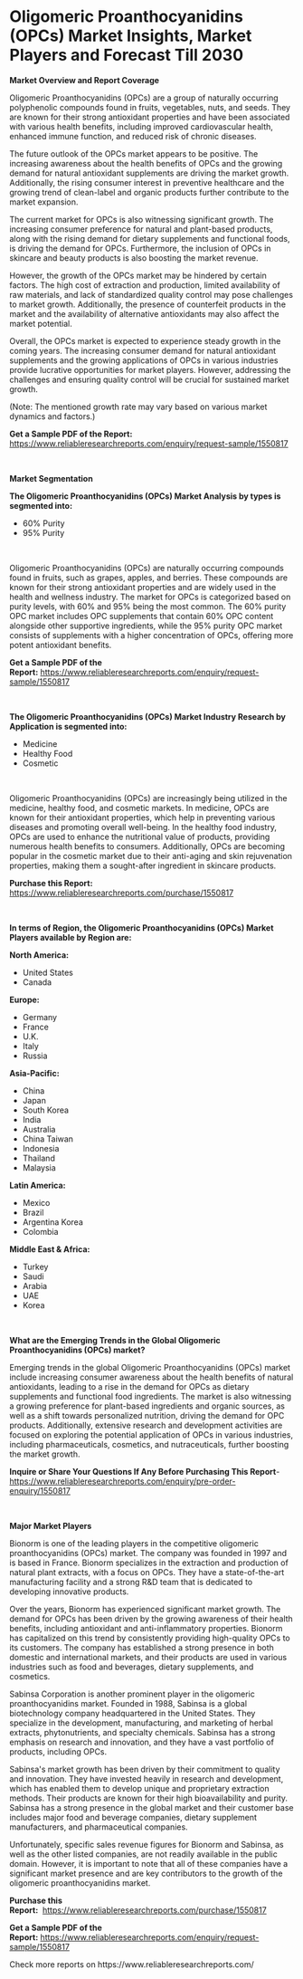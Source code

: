 <p><h1>Oligomeric Proanthocyanidins (OPCs) Market Insights, Market Players and Forecast Till 2030</h1></p><p><strong>Market Overview and Report Coverage</strong></p>
<p><p>Oligomeric Proanthocyanidins (OPCs) are a group of naturally occurring polyphenolic compounds found in fruits, vegetables, nuts, and seeds. They are known for their strong antioxidant properties and have been associated with various health benefits, including improved cardiovascular health, enhanced immune function, and reduced risk of chronic diseases.</p><p>The future outlook of the OPCs market appears to be positive. The increasing awareness about the health benefits of OPCs and the growing demand for natural antioxidant supplements are driving the market growth. Additionally, the rising consumer interest in preventive healthcare and the growing trend of clean-label and organic products further contribute to the market expansion.</p><p>The current market for OPCs is also witnessing significant growth. The increasing consumer preference for natural and plant-based products, along with the rising demand for dietary supplements and functional foods, is driving the demand for OPCs. Furthermore, the inclusion of OPCs in skincare and beauty products is also boosting the market revenue.</p><p>However, the growth of the OPCs market may be hindered by certain factors. The high cost of extraction and production, limited availability of raw materials, and lack of standardized quality control may pose challenges to market growth. Additionally, the presence of counterfeit products in the market and the availability of alternative antioxidants may also affect the market potential.</p><p>Overall, the OPCs market is expected to experience steady growth in the coming years. The increasing consumer demand for natural antioxidant supplements and the growing applications of OPCs in various industries provide lucrative opportunities for market players. However, addressing the challenges and ensuring quality control will be crucial for sustained market growth.</p><p>(Note: The mentioned growth rate may vary based on various market dynamics and factors.)</p></p>
<p><strong>Get a Sample PDF of the Report:</strong> <a href="https://www.reliableresearchreports.com/enquiry/request-sample/1550817">https://www.reliableresearchreports.com/enquiry/request-sample/1550817</a></p>
<p>&nbsp;</p>
<p><strong>Market Segmentation</strong></p>
<p><strong>The Oligomeric Proanthocyanidins (OPCs) Market Analysis by types is segmented into:</strong></p>
<p><ul><li>60% Purity</li><li>95% Purity</li></ul></p>
<p>&nbsp;</p>
<p><p>Oligomeric Proanthocyanidins (OPCs) are naturally occurring compounds found in fruits, such as grapes, apples, and berries. These compounds are known for their strong antioxidant properties and are widely used in the health and wellness industry. The market for OPCs is categorized based on purity levels, with 60% and 95% being the most common. The 60% purity OPC market includes OPC supplements that contain 60% OPC content alongside other supportive ingredients, while the 95% purity OPC market consists of supplements with a higher concentration of OPCs, offering more potent antioxidant benefits.</p></p>
<p><strong>Get a Sample PDF of the Report:</strong>&nbsp;<a href="https://www.reliableresearchreports.com/enquiry/request-sample/1550817">https://www.reliableresearchreports.com/enquiry/request-sample/1550817</a></p>
<p>&nbsp;</p>
<p><strong>The Oligomeric Proanthocyanidins (OPCs) Market Industry Research by Application is segmented into:</strong></p>
<p><ul><li>Medicine</li><li>Healthy Food</li><li>Cosmetic</li></ul></p>
<p>&nbsp;</p>
<p><p>Oligomeric Proanthocyanidins (OPCs) are increasingly being utilized in the medicine, healthy food, and cosmetic markets. In medicine, OPCs are known for their antioxidant properties, which help in preventing various diseases and promoting overall well-being. In the healthy food industry, OPCs are used to enhance the nutritional value of products, providing numerous health benefits to consumers. Additionally, OPCs are becoming popular in the cosmetic market due to their anti-aging and skin rejuvenation properties, making them a sought-after ingredient in skincare products.</p></p>
<p><strong>Purchase this Report:</strong>&nbsp; <a href="https://www.reliableresearchreports.com/purchase/1550817">https://www.reliableresearchreports.com/purchase/1550817</a></p>
<p>&nbsp;</p>
<p><strong>In terms of Region, the Oligomeric Proanthocyanidins (OPCs) Market Players available by Region are:</strong></p>
<p>
    <p> <strong> North America: </strong>
        <ul>
            <li>United States</li>
            <li>Canada</li>
        </ul>
        </p> 
    <p> <strong> Europe: </strong>
        <ul>
            <li>Germany</li>
            <li>France</li>
            <li>U.K.</li>
            <li>Italy</li>
            <li>Russia</li>
        </ul>
        </p> 
    <p> <strong> Asia-Pacific: </strong>
        <ul>
            <li>China</li>
            <li>Japan</li>
            <li>South Korea</li>
            <li>India</li>
            <li>Australia</li>
            <li>China Taiwan</li>
            <li>Indonesia</li>
            <li>Thailand</li>
            <li>Malaysia</li>
        </ul>
        </p> 
    <p> <strong> Latin America: </strong>
        <ul>
            <li>Mexico</li>
            <li>Brazil</li>
            <li>Argentina Korea</li>
            <li>Colombia</li>
        </ul>
        </p> 
    <p> <strong> Middle East & Africa: </strong>
        <ul>
            <li>Turkey</li>
            <li>Saudi</li>
            <li>Arabia</li>
            <li>UAE</li>
            <li>Korea</li>
        </ul>
    </p>
    </p>
<p>&nbsp;</p>
<p><strong>What are the Emerging Trends in the Global Oligomeric Proanthocyanidins (OPCs) market?</strong></p>
<p><p>Emerging trends in the global Oligomeric Proanthocyanidins (OPCs) market include increasing consumer awareness about the health benefits of natural antioxidants, leading to a rise in the demand for OPCs as dietary supplements and functional food ingredients. The market is also witnessing a growing preference for plant-based ingredients and organic sources, as well as a shift towards personalized nutrition, driving the demand for OPC products. Additionally, extensive research and development activities are focused on exploring the potential application of OPCs in various industries, including pharmaceuticals, cosmetics, and nutraceuticals, further boosting the market growth.</p></p>
<p><strong>Inquire or Share Your Questions If Any Before Purchasing This Report</strong>- <a href="https://www.reliableresearchreports.com/enquiry/pre-order-enquiry/1550817">https://www.reliableresearchreports.com/enquiry/pre-order-enquiry/1550817</a></p>
<p>&nbsp;</p>
<p><strong>Major Market Players</strong></p>
<p><p>Bionorm is one of the leading players in the competitive oligomeric proanthocyanidins (OPCs) market. The company was founded in 1997 and is based in France. Bionorm specializes in the extraction and production of natural plant extracts, with a focus on OPCs. They have a state-of-the-art manufacturing facility and a strong R&D team that is dedicated to developing innovative products.</p><p>Over the years, Bionorm has experienced significant market growth. The demand for OPCs has been driven by the growing awareness of their health benefits, including antioxidant and anti-inflammatory properties. Bionorm has capitalized on this trend by consistently providing high-quality OPCs to its customers. The company has established a strong presence in both domestic and international markets, and their products are used in various industries such as food and beverages, dietary supplements, and cosmetics.</p><p>Sabinsa Corporation is another prominent player in the oligomeric proanthocyanidins market. Founded in 1988, Sabinsa is a global biotechnology company headquartered in the United States. They specialize in the development, manufacturing, and marketing of herbal extracts, phytonutrients, and specialty chemicals. Sabinsa has a strong emphasis on research and innovation, and they have a vast portfolio of products, including OPCs.</p><p>Sabinsa's market growth has been driven by their commitment to quality and innovation. They have invested heavily in research and development, which has enabled them to develop unique and proprietary extraction methods. Their products are known for their high bioavailability and purity. Sabinsa has a strong presence in the global market and their customer base includes major food and beverage companies, dietary supplement manufacturers, and pharmaceutical companies.</p><p>Unfortunately, specific sales revenue figures for Bionorm and Sabinsa, as well as the other listed companies, are not readily available in the public domain. However, it is important to note that all of these companies have a significant market presence and are key contributors to the growth of the oligomeric proanthocyanidins market.</p></p>
<p><strong>Purchase this Report:</strong>&nbsp;&nbsp;<a href="https://www.reliableresearchreports.com/purchase/1550817">https://www.reliableresearchreports.com/purchase/1550817</a></p>
<p></p>
<p><strong>Get a Sample PDF of the Report:</strong>&nbsp;<a href="https://www.reliableresearchreports.com/enquiry/request-sample/1550817">https://www.reliableresearchreports.com/enquiry/request-sample/1550817</a></p>
<p>Check more reports on https://www.reliableresearchreports.com/</p>
